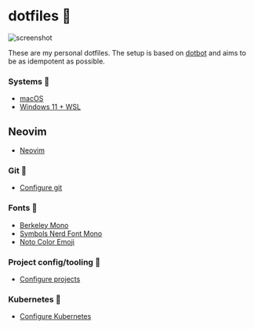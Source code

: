 # dotfiles 🍩

![screenshot](https://github.com/user-attachments/assets/ef833ca0-3d39-4a7c-94af-0f76afb96e6b)

These are my personal dotfiles. The setup is based on
[dotbot](https://github.com/anishathalye/dotbot) and aims to be as idempotent as
possible.

### Systems 🚀

- [macOS](README_MACOS.md)
- [Windows 11 + WSL](README_WIN_WSL.md)

## Neovim

- [Neovim](nvim-fredrik/README.md)

### Git 🐙

- [Configure git](README_GIT.md)

### Fonts 💯

- [Berkeley Mono](https://berkeleygraphics.com/typefaces/berkeley-mono)
- [Symbols Nerd Font Mono](https://github.com/ryanoasis/nerd-fonts)
- [Noto Color Emoji](https://fonts.google.com/noto/specimen/Noto+Color+Emoji)

### Project config/tooling 🧢

- [Configure projects](README_PROJECT.md)

### Kubernetes 🧊

- [Configure Kubernetes](README_K8S.md)
